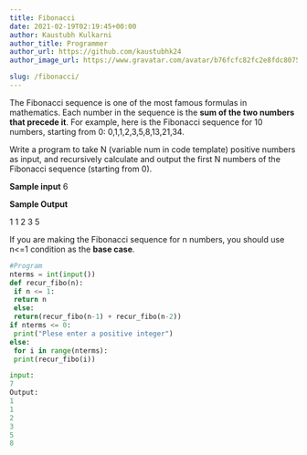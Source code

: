 ```yaml
---
title: Fibonacci
date: 2021-02-19T02:19:45+00:00
author: Kaustubh Kulkarni
author_title: Programmer
author_url: https://github.com/kaustubhk24
author_image_url: https://www.gravatar.com/avatar/b76fcfc82fc2e8fdc8075636f1735f61?s=200

slug: /fibonacci/
---
```

The Fibonacci sequence is one of the most famous formulas in mathematics. 
Each number in the sequence is the **sum of the two numbers that precede it**. 
For example, here is the Fibonacci sequence for 10 numbers, starting from 0: 0,1,1,2,3,5,8,13,21,34.

Write a program to take N (variable num in code template) positive numbers as input, and recursively calculate and output the first N numbers of the Fibonacci sequence (starting from 0).

**Sample input** 
6

**Sample Output** 
 
1 
1 
2 
3 
5



 If you are making the Fibonacci sequence for n numbers, you should use n<=1 condition as the **base case**.  






```python title="file.py"
#Program
nterms = int(input())
def recur_fibo(n):
 if n <= 1:
 return n
 else:
 return(recur_fibo(n-1) + recur_fibo(n-2))
if nterms <= 0:
 print("Plese enter a positive integer")
else:
 for i in range(nterms):
 print(recur_fibo(i))
```

```python title="file.py"
input:
7
Output:
1
1
2
3
5
8
```